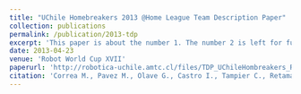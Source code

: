 ```yaml
---
title: "UChile Homebreakers 2013 @Home League Team Description Paper"
collection: publications
permalink: /publication/2013-tdp
excerpt: 'This paper is about the number 1. The number 2 is left for future work.'
date: 2013-04-23
venue: 'Robot World Cup XVII'
paperurl: 'http://robotica-uchile.amtc.cl/files/TDP_UChileHombreakers_Robocup2013.pdf'
citation: 'Correa M., Pavez M., Olave G., Castro I., Tampier C., Retamal C., Pairo W., Verschae R., Loncomilla P., Ruiz-del-Solar J., (2013). &quot;UChile Homebreakers 2013 Home LeagueTeam Description Paper.&quot; <i>Robocup 2013: The Robot World Cup XVII</i>.'
---
```

